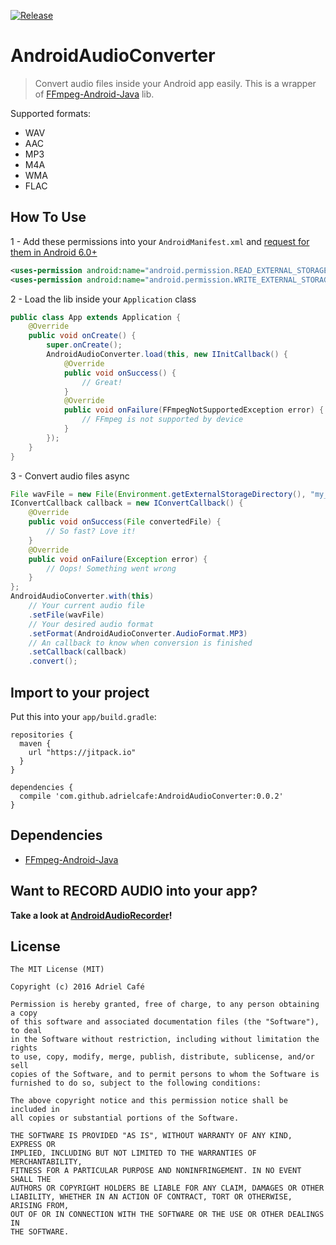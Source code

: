 [![Release](https://jitpack.io/v/adrielcafe/AndroidAudioConverter.svg)](https://jitpack.io/#adrielcafe/AndroidAudioConverter)

# AndroidAudioConverter

> Convert audio files inside your Android app easily. This is a wrapper of [FFmpeg-Android-Java](https://github.com/WritingMinds/ffmpeg-android-java) lib.

Supported formats:
* WAV
* AAC
* MP3
* M4A
* WMA
* FLAC

## How To Use

1 - Add these permissions into your `AndroidManifest.xml` and [request for them in Android 6.0+](https://developer.android.com/training/permissions/requesting.html)
```xml
<uses-permission android:name="android.permission.READ_EXTERNAL_STORAGE"/>
<uses-permission android:name="android.permission.WRITE_EXTERNAL_STORAGE"/>
```

2 - Load the lib inside your `Application` class
```java
public class App extends Application {
    @Override
    public void onCreate() {
        super.onCreate();
        AndroidAudioConverter.load(this, new IInitCallback() {
            @Override
            public void onSuccess() {
                // Great!
            }
            @Override
            public void onFailure(FFmpegNotSupportedException error) {
                // FFmpeg is not supported by device
            }
        });
    }
}
```

3 - Convert audio files async
```java
File wavFile = new File(Environment.getExternalStorageDirectory(), "my_audio.flac");
IConvertCallback callback = new IConvertCallback() {
    @Override
    public void onSuccess(File convertedFile) {
        // So fast? Love it!
    }
    @Override
    public void onFailure(Exception error) {
        // Oops! Something went wrong
    }
};
AndroidAudioConverter.with(this)
    // Your current audio file
    .setFile(wavFile)  
    // Your desired audio format 
    .setFormat(AndroidAudioConverter.AudioFormat.MP3)
    // An callback to know when conversion is finished
    .setCallback(callback)
    .convert();
```

## Import to your project
Put this into your `app/build.gradle`:
```
repositories {
  maven {
    url "https://jitpack.io"
  }
}

dependencies {
  compile 'com.github.adrielcafe:AndroidAudioConverter:0.0.2'
}
```

## Dependencies
* [FFmpeg-Android-Java](https://github.com/WritingMinds/ffmpeg-android-java)

## Want to RECORD AUDIO into your app?
**Take a look at [AndroidAudioRecorder](https://github.com/adrielcafe/AndroidAudioRecorder)!**

## License
```
The MIT License (MIT)

Copyright (c) 2016 Adriel Café

Permission is hereby granted, free of charge, to any person obtaining a copy
of this software and associated documentation files (the "Software"), to deal
in the Software without restriction, including without limitation the rights
to use, copy, modify, merge, publish, distribute, sublicense, and/or sell
copies of the Software, and to permit persons to whom the Software is
furnished to do so, subject to the following conditions:

The above copyright notice and this permission notice shall be included in
all copies or substantial portions of the Software.

THE SOFTWARE IS PROVIDED "AS IS", WITHOUT WARRANTY OF ANY KIND, EXPRESS OR
IMPLIED, INCLUDING BUT NOT LIMITED TO THE WARRANTIES OF MERCHANTABILITY,
FITNESS FOR A PARTICULAR PURPOSE AND NONINFRINGEMENT. IN NO EVENT SHALL THE
AUTHORS OR COPYRIGHT HOLDERS BE LIABLE FOR ANY CLAIM, DAMAGES OR OTHER
LIABILITY, WHETHER IN AN ACTION OF CONTRACT, TORT OR OTHERWISE, ARISING FROM,
OUT OF OR IN CONNECTION WITH THE SOFTWARE OR THE USE OR OTHER DEALINGS IN
THE SOFTWARE.
```
